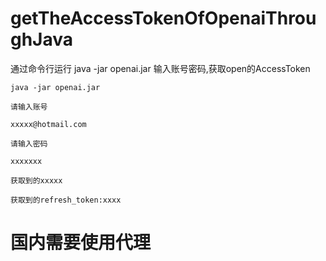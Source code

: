 # getTheAccessTokenOfOpenaiThroughJava
通过命令行运行 java -jar openai.jar  输入账号密码,获取open的AccessToken

```
java -jar openai.jar

请输入账号

xxxxx@hotmail.com

请输入密码

xxxxxxx

获取到的xxxxx

获取到的refresh_token:xxxx
```
# 国内需要使用代理
